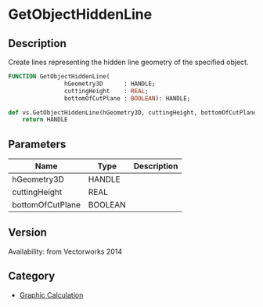 # GetObjectHiddenLine

## Description
Create lines representing the hidden line geometry of the specified object.

```pascal
FUNCTION GetObjectHiddenLine(
				hGeometry3D      : HANDLE;
				cuttingHeight    : REAL;
				bottomOfCutPlane : BOOLEAN): HANDLE;
```

```python
def vs.GetObjectHiddenLine(hGeometry3D, cuttingHeight, bottomOfCutPlane):
    return HANDLE
```

## Parameters
|Name|Type|Description|
|---|---|---|
|hGeometry3D|HANDLE|   |
|cuttingHeight|REAL|   |
|bottomOfCutPlane|BOOLEAN|   |

## Version
Availability: from Vectorworks 2014

## Category
* [Graphic Calculation](../Categories/Graphic%20Calculation.md)
